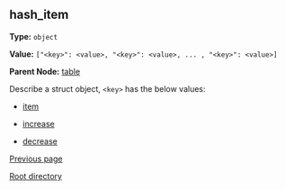 hash_item
----------

**Type:** `object`

**Value:** `["<key>": <value>, "<key>": <value>, ... , "<key>": <value>]`

**Parent Node:** [table](table.md)

Describe a struct object, `<key>` has the below values:

- [item](item.md)
  
- [increase](increase.md)

- [decrease](decrease.md) 

[Previous page](../table.md)

[Root directory](../../../index.md)